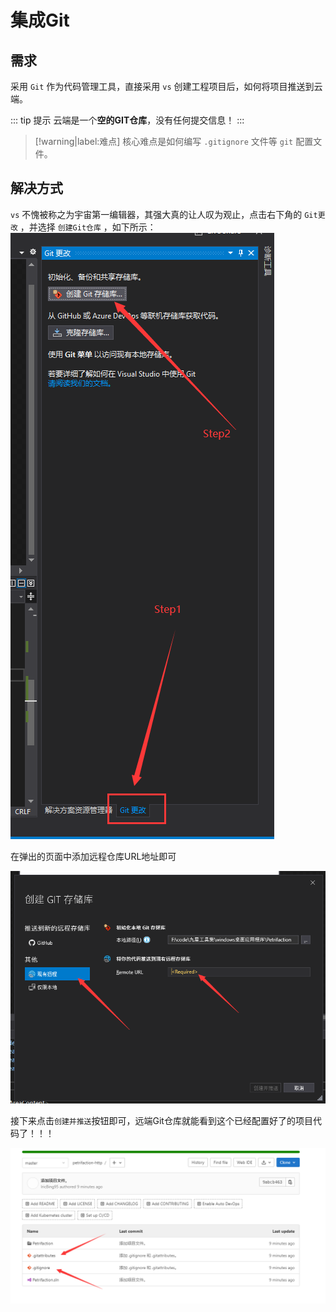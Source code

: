 # 集成Git

## 需求

采用 `Git` 作为代码管理工具，直接采用 `vs` 创建工程项目后，如何将项目推送到云端。

::: tip 提示
云端是一个**空的GIT仓库**，没有任何提交信息！
:::

> [!warning|label:难点]
> 核心难点是如何编写 `.gitignore` 文件等 `git` 配置文件。

## 解决方式

`vs` 不愧被称之为宇宙第一编辑器，其强大真的让人叹为观止，点击右下角的 `Git更改` ，并选择 `创建Git仓库` ，如下所示：
![创建git仓库](assets/images/创建git仓库.png)

在弹出的页面中添加远程仓库URL地址即可

![添加远程仓库](assets/images/添加远程仓库.png)

接下来点击`创建并推送`按钮即可，远端Git仓库就能看到这个已经配置好了的项目代码了！！！

![项目git仓库示意](assets/images/项目git仓库示意.png)